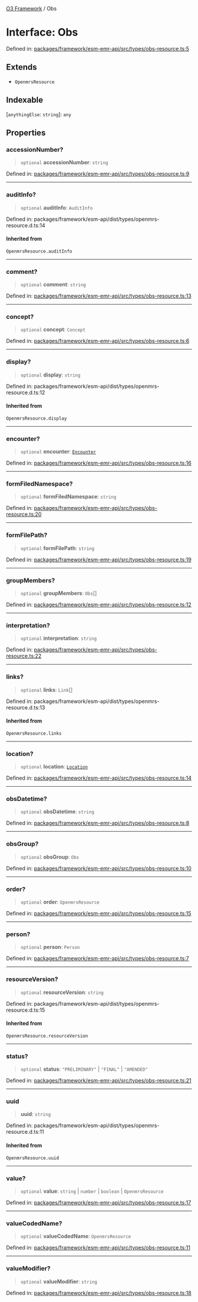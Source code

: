 [O3 Framework](../API.md) / Obs

# Interface: Obs

Defined in: [packages/framework/esm-emr-api/src/types/obs-resource.ts:5](https://github.com/habeshabro/openmrs-esm-core/blob/main/packages/framework/esm-emr-api/src/types/obs-resource.ts#L5)

## Extends

- `OpenmrsResource`

## Indexable

\[`anythingElse`: `string`\]: `any`

## Properties

### accessionNumber?

> `optional` **accessionNumber**: `string`

Defined in: [packages/framework/esm-emr-api/src/types/obs-resource.ts:9](https://github.com/habeshabro/openmrs-esm-core/blob/main/packages/framework/esm-emr-api/src/types/obs-resource.ts#L9)

***

### auditInfo?

> `optional` **auditInfo**: `AuditInfo`

Defined in: packages/framework/esm-api/dist/types/openmrs-resource.d.ts:14

#### Inherited from

`OpenmrsResource.auditInfo`

***

### comment?

> `optional` **comment**: `string`

Defined in: [packages/framework/esm-emr-api/src/types/obs-resource.ts:13](https://github.com/habeshabro/openmrs-esm-core/blob/main/packages/framework/esm-emr-api/src/types/obs-resource.ts#L13)

***

### concept?

> `optional` **concept**: `Concept`

Defined in: [packages/framework/esm-emr-api/src/types/obs-resource.ts:6](https://github.com/habeshabro/openmrs-esm-core/blob/main/packages/framework/esm-emr-api/src/types/obs-resource.ts#L6)

***

### display?

> `optional` **display**: `string`

Defined in: packages/framework/esm-api/dist/types/openmrs-resource.d.ts:12

#### Inherited from

`OpenmrsResource.display`

***

### encounter?

> `optional` **encounter**: [`Encounter`](Encounter.md)

Defined in: [packages/framework/esm-emr-api/src/types/obs-resource.ts:16](https://github.com/habeshabro/openmrs-esm-core/blob/main/packages/framework/esm-emr-api/src/types/obs-resource.ts#L16)

***

### formFiledNamespace?

> `optional` **formFiledNamespace**: `string`

Defined in: [packages/framework/esm-emr-api/src/types/obs-resource.ts:20](https://github.com/habeshabro/openmrs-esm-core/blob/main/packages/framework/esm-emr-api/src/types/obs-resource.ts#L20)

***

### formFilePath?

> `optional` **formFilePath**: `string`

Defined in: [packages/framework/esm-emr-api/src/types/obs-resource.ts:19](https://github.com/habeshabro/openmrs-esm-core/blob/main/packages/framework/esm-emr-api/src/types/obs-resource.ts#L19)

***

### groupMembers?

> `optional` **groupMembers**: `Obs`[]

Defined in: [packages/framework/esm-emr-api/src/types/obs-resource.ts:12](https://github.com/habeshabro/openmrs-esm-core/blob/main/packages/framework/esm-emr-api/src/types/obs-resource.ts#L12)

***

### interpretation?

> `optional` **interpretation**: `string`

Defined in: [packages/framework/esm-emr-api/src/types/obs-resource.ts:22](https://github.com/habeshabro/openmrs-esm-core/blob/main/packages/framework/esm-emr-api/src/types/obs-resource.ts#L22)

***

### links?

> `optional` **links**: `Link`[]

Defined in: packages/framework/esm-api/dist/types/openmrs-resource.d.ts:13

#### Inherited from

`OpenmrsResource.links`

***

### location?

> `optional` **location**: [`Location`](Location.md)

Defined in: [packages/framework/esm-emr-api/src/types/obs-resource.ts:14](https://github.com/habeshabro/openmrs-esm-core/blob/main/packages/framework/esm-emr-api/src/types/obs-resource.ts#L14)

***

### obsDatetime?

> `optional` **obsDatetime**: `string`

Defined in: [packages/framework/esm-emr-api/src/types/obs-resource.ts:8](https://github.com/habeshabro/openmrs-esm-core/blob/main/packages/framework/esm-emr-api/src/types/obs-resource.ts#L8)

***

### obsGroup?

> `optional` **obsGroup**: `Obs`

Defined in: [packages/framework/esm-emr-api/src/types/obs-resource.ts:10](https://github.com/habeshabro/openmrs-esm-core/blob/main/packages/framework/esm-emr-api/src/types/obs-resource.ts#L10)

***

### order?

> `optional` **order**: `OpenmrsResource`

Defined in: [packages/framework/esm-emr-api/src/types/obs-resource.ts:15](https://github.com/habeshabro/openmrs-esm-core/blob/main/packages/framework/esm-emr-api/src/types/obs-resource.ts#L15)

***

### person?

> `optional` **person**: `Person`

Defined in: [packages/framework/esm-emr-api/src/types/obs-resource.ts:7](https://github.com/habeshabro/openmrs-esm-core/blob/main/packages/framework/esm-emr-api/src/types/obs-resource.ts#L7)

***

### resourceVersion?

> `optional` **resourceVersion**: `string`

Defined in: packages/framework/esm-api/dist/types/openmrs-resource.d.ts:15

#### Inherited from

`OpenmrsResource.resourceVersion`

***

### status?

> `optional` **status**: `"PRELIMINARY"` \| `"FINAL"` \| `"AMENDED"`

Defined in: [packages/framework/esm-emr-api/src/types/obs-resource.ts:21](https://github.com/habeshabro/openmrs-esm-core/blob/main/packages/framework/esm-emr-api/src/types/obs-resource.ts#L21)

***

### uuid

> **uuid**: `string`

Defined in: packages/framework/esm-api/dist/types/openmrs-resource.d.ts:11

#### Inherited from

`OpenmrsResource.uuid`

***

### value?

> `optional` **value**: `string` \| `number` \| `boolean` \| `OpenmrsResource`

Defined in: [packages/framework/esm-emr-api/src/types/obs-resource.ts:17](https://github.com/habeshabro/openmrs-esm-core/blob/main/packages/framework/esm-emr-api/src/types/obs-resource.ts#L17)

***

### valueCodedName?

> `optional` **valueCodedName**: `OpenmrsResource`

Defined in: [packages/framework/esm-emr-api/src/types/obs-resource.ts:11](https://github.com/habeshabro/openmrs-esm-core/blob/main/packages/framework/esm-emr-api/src/types/obs-resource.ts#L11)

***

### valueModifier?

> `optional` **valueModifier**: `string`

Defined in: [packages/framework/esm-emr-api/src/types/obs-resource.ts:18](https://github.com/habeshabro/openmrs-esm-core/blob/main/packages/framework/esm-emr-api/src/types/obs-resource.ts#L18)
